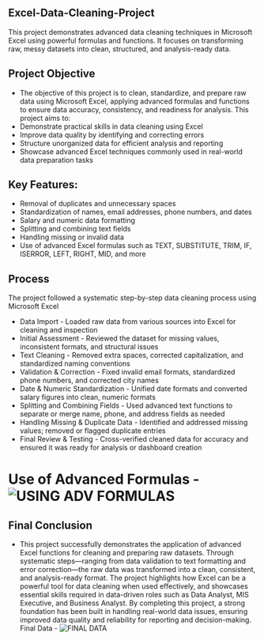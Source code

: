 ## Excel-Data-Cleaning-Project
This project demonstrates advanced data cleaning techniques in Microsoft Excel using powerful formulas and functions. It focuses on transforming raw, messy datasets into clean, structured, and analysis-ready data.

## Project Objective
- The objective of this project is to clean, standardize, and prepare raw data using Microsoft Excel, applying advanced formulas and functions to ensure data accuracy, consistency, and readiness for analysis. This project aims to:
- Demonstrate practical skills in data cleaning using Excel
- Improve data quality by identifying and correcting errors
- Structure unorganized data for efficient analysis and reporting
- Showcase advanced Excel techniques commonly used in real-world data preparation tasks

## Key Features:
- Removal of duplicates and unnecessary spaces
- Standardization of names, email addresses, phone numbers, and dates
- Salary and numeric data formatting
- Splitting and combining text fields
- Handling missing or invalid data
- Use of advanced Excel formulas such as TEXT, SUBSTITUTE, TRIM, IF, ISERROR, LEFT, RIGHT, MID, and more

## Process
The project followed a systematic step-by-step data cleaning process using Microsoft Excel
- Data Import - Loaded raw data from various sources into Excel for cleaning and inspection
- Initial Assessment - Reviewed the dataset for missing values, inconsistent formats, and structural issues
- Text Cleaning - Removed extra spaces, corrected capitalization, and standardized naming conventions
- Validation & Correction - Fixed invalid email formats, standardized phone numbers, and corrected city names
- Date & Numeric Standardization - Unified date formats and converted salary figures into clean, numeric formats
- Splitting and Combining Fields - Used advanced text functions to separate or merge name, phone, and address fields as needed
- Handling Missing & Duplicate Data - Identified and addressed missing values; removed or flagged duplicate entries
- Final Review & Testing - Cross-verified cleaned data for accuracy and ensured it was ready for analysis or dashboard creation

# Use of Advanced Formulas - ![USING ADV FORMULAS](https://github.com/user-attachments/assets/52242221-b9dc-48df-91bb-bb574b9f959c)

## Final Conclusion
- This project successfully demonstrates the application of advanced Excel functions for cleaning and preparing raw datasets. Through systematic steps—ranging from data validation to text formatting and error correction—the raw data was transformed into a clean, consistent, and analysis-ready format. The project highlights how Excel can be a powerful tool for data cleaning when used effectively, and showcases essential skills required in data-driven roles such as Data Analyst, MIS Executive, and Business Analyst. By completing this project, a strong foundation has been built in handling real-world data issues, ensuring improved data quality and reliability for reporting and decision-making.
Final Data - ![FINAL DATA](https://github.com/user-attachments/assets/ac147b07-a65f-41ad-99e7-d308bdd5d149)

